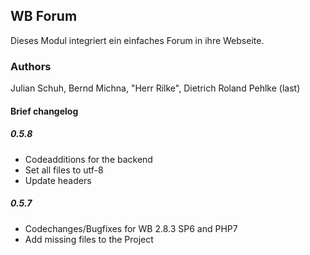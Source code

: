 ## WB Forum

Dieses Modul integriert ein einfaches Forum in ihre Webseite.

### Authors
Julian Schuh, Bernd Michna, "Herr Rilke", Dietrich Roland Pehlke (last)

#### Brief changelog 
##### 0.5.8
- Codeadditions for the backend
- Set all files to utf-8
- Update headers

##### 0.5.7
- Codechanges/Bugfixes for WB 2.8.3 SP6 and PHP7
- Add missing files to the Project